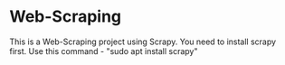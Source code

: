 # Web-Scraping
This is a Web-Scraping project using Scrapy.
You need to install scrapy first. 
Use this command - "sudo apt install scrapy"
